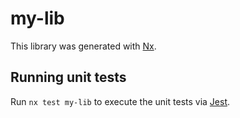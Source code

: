 # my-lib

This library was generated with [Nx](https://nx.dev).

## Running unit tests

Run `nx test my-lib` to execute the unit tests via [Jest](https://jestjs.io).
